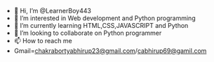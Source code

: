 - 👋 Hi, I’m @LearnerBoy443
- 👀 I’m interested in Web development and Python programming
- 🌱 I’m currently learning HTML,CSS,JAVASCRIPT and Python
- 💞️ I’m looking to collaborate on Python programmer
- 📫 How to reach me
- Gmail=chakrabortyabhirup23@gmail.com/cabhirup69@gamil.com

<!---
LearnerBoy443/LearnerBoy443 is a ✨ special ✨ repository because its `README.md` (this file) appears on your GitHub profile.
You can click the Preview link to take a look at your changes.
--->
